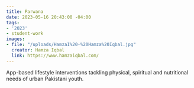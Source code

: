 ```yaml
---
title: Parwana
date: 2023-05-16 20:43:00 -04:00
tags:
- '2023'
- student-work
images:
- file: "/uploads/HamzaI%20-%20Hamza%20Iqbal.jpg"
  creator: Hamza Iqbal
  link: https://www.hamzaiqbal.com/
---
```


App-based lifestyle interventions tackling physical, spiritual and nutritional needs of urban Pakistani youth.